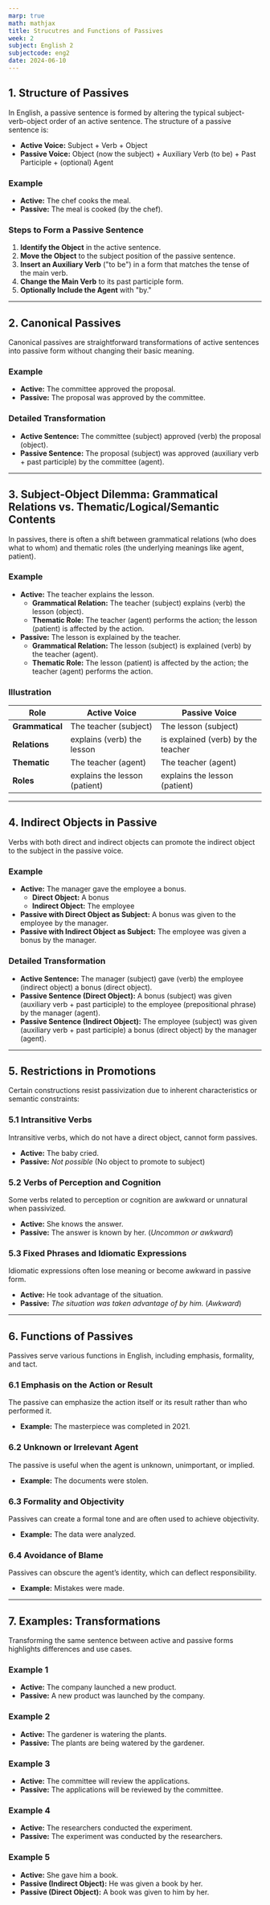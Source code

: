 ```yaml
---
marp: true
math: mathjax
title: Strucutres and Functions of Passives
week: 2
subject: English 2
subjectcode: eng2
date: 2024-06-10
---
```



## 1. Structure of Passives

In English, a passive sentence is formed by altering the typical subject-verb-object order of an active sentence. The structure of a passive sentence is:

- **Active Voice:** Subject + Verb + Object
- **Passive Voice:** Object (now the subject) + Auxiliary Verb (to be) + Past Participle + (optional) Agent

### Example

- **Active:** The chef cooks the meal.
- **Passive:** The meal is cooked (by the chef).

### Steps to Form a Passive Sentence

1. **Identify the Object** in the active sentence.
2. **Move the Object** to the subject position of the passive sentence.
3. **Insert an Auxiliary Verb** ("to be") in a form that matches the tense of the main verb.
4. **Change the Main Verb** to its past participle form.
5. **Optionally Include the Agent** with "by."

---
## 2. Canonical Passives

Canonical passives are straightforward transformations of active sentences into passive form without changing their basic meaning.

### Example

- **Active:** The committee approved the proposal.
- **Passive:** The proposal was approved by the committee.

### Detailed Transformation

- **Active Sentence:** The committee (subject) approved (verb) the proposal (object).
- **Passive Sentence:** The proposal (subject) was approved (auxiliary verb + past participle) by the committee (agent).

---
## 3. Subject-Object Dilemma: Grammatical Relations vs. Thematic/Logical/Semantic Contents

In passives, there is often a shift between grammatical relations (who does what to whom) and thematic roles (the underlying meanings like agent, patient).

### Example

- **Active:** The teacher explains the lesson.
  - **Grammatical Relation:** The teacher (subject) explains (verb) the lesson (object).
  - **Thematic Role:** The teacher (agent) performs the action; the lesson (patient) is affected by the action.
- **Passive:** The lesson is explained by the teacher.
  - **Grammatical Relation:** The lesson (subject) is explained (verb) by the teacher (agent).
  - **Thematic Role:** The lesson (patient) is affected by the action; the teacher (agent) performs the action.

### Illustration

| Role             | Active Voice                  | Passive Voice                      |
|------------------|-------------------------------|------------------------------------|
| **Grammatical**  | The teacher (subject)         | The lesson (subject)               |
| **Relations**    | explains (verb) the lesson    | is explained (verb) by the teacher |
| **Thematic**     | The teacher (agent)           | The teacher (agent)                |
| **Roles**        | explains the lesson (patient) | explains the lesson (patient)      |

---
## 4. Indirect Objects in Passive

Verbs with both direct and indirect objects can promote the indirect object to the subject in the passive voice.

### Example

- **Active:** The manager gave the employee a bonus.
  - **Direct Object:** A bonus
  - **Indirect Object:** The employee
- **Passive with Direct Object as Subject:** A bonus was given to the employee by the manager.
- **Passive with Indirect Object as Subject:** The employee was given a bonus by the manager.

### Detailed Transformation

- **Active Sentence:** The manager (subject) gave (verb) the employee (indirect object) a bonus (direct object).
- **Passive Sentence (Direct Object):** A bonus (subject) was given (auxiliary verb + past participle) to the employee (prepositional phrase) by the manager (agent).
- **Passive Sentence (Indirect Object):** The employee (subject) was given (auxiliary verb + past participle) a bonus (direct object) by the manager (agent).

---
## 5. Restrictions in Promotions

Certain constructions resist passivization due to inherent characteristics or semantic constraints:

### 5.1 Intransitive Verbs

Intransitive verbs, which do not have a direct object, cannot form passives.

- **Active:** The baby cried.
- **Passive:** *Not possible* (No object to promote to subject)

### 5.2 Verbs of Perception and Cognition

Some verbs related to perception or cognition are awkward or unnatural when passivized.

- **Active:** She knows the answer.
- **Passive:** The answer is known by her. (*Uncommon or awkward*)

### 5.3 Fixed Phrases and Idiomatic Expressions

Idiomatic expressions often lose meaning or become awkward in passive form.

- **Active:** He took advantage of the situation.
- **Passive:** *The situation was taken advantage of by him.* (*Awkward*)

---
## 6. Functions of Passives

Passives serve various functions in English, including emphasis, formality, and tact.

### 6.1 Emphasis on the Action or Result

The passive can emphasize the action itself or its result rather than who performed it.

- **Example:** The masterpiece was completed in 2021.

### 6.2 Unknown or Irrelevant Agent

The passive is useful when the agent is unknown, unimportant, or implied.

- **Example:** The documents were stolen.

### 6.3 Formality and Objectivity

Passives can create a formal tone and are often used to achieve objectivity.

- **Example:** The data were analyzed.

### 6.4 Avoidance of Blame

Passives can obscure the agent’s identity, which can deflect responsibility.

- **Example:** Mistakes were made.

---
## 7. Examples: Transformations

Transforming the same sentence between active and passive forms highlights differences and use cases.

### Example 1

- **Active:** The company launched a new product.
- **Passive:** A new product was launched by the company.

### Example 2

- **Active:** The gardener is watering the plants.
- **Passive:** The plants are being watered by the gardener.

### Example 3

- **Active:** The committee will review the applications.
- **Passive:** The applications will be reviewed by the committee.

### Example 4

- **Active:** The researchers conducted the experiment.
- **Passive:** The experiment was conducted by the researchers.

### Example 5

- **Active:** She gave him a book.
- **Passive (Indirect Object):** He was given a book by her.
- **Passive (Direct Object):** A book was given to him by her.

